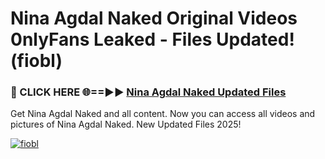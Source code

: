 # Nina Agdal Naked Original Videos 0nlyFans Leaked - Files Updated! (fiobl)

<h3>🔴 CLICK HERE 🌐==►► <a href="https://tinyurl.com/yckcrads" rel="nofollow">Nina Agdal Naked Updated Files</a></h3>

Get Nina Agdal Naked and all content. Now you can access all videos and pictures of Nina Agdal Naked. New Updated Files 2025!

[![fiobl](https://i.imgur.com/hpKpOFt.gif)](https://tinyurl.com/yckcrads)
